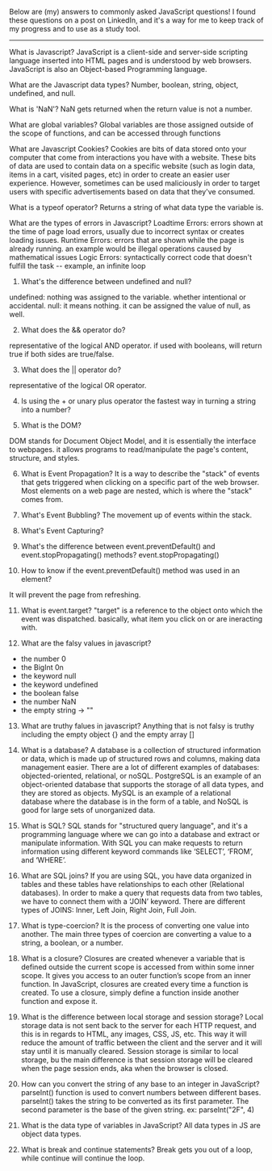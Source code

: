 Below are (my) answers to commonly asked JavaScript questions! I found these questions on a post on LinkedIn, and it's a way for me to keep track of my progress and to use as a study tool. 

---------------------------------------------------------------
What is Javascript?
JavaScript is a client-side and server-side scripting language inserted into HTML pages and is understood by web browsers. JavaScript is also an Object-based Programming language.

What are the Javascript data types?
Number, boolean, string, object, undefined, and null.

What is 'NaN'?
NaN gets returned when the return value is not a number. 

What are global variables?
Global variables are those assigned outside of the scope of functions, and can be accessed through functions 

What are Javascript Cookies?
Cookies are bits of data stored onto your computer that come from interactions you have with a website. These bits of data are used to contain data on a specific website (such as login data, items in a cart, visited pages, etc) in order to create an easier user experience. However, sometimes can be used maliciously in order to target users with specific advertisements based on data that they've consumed. 

What is a typeof operator?
Returns a string of what data type the variable is. 

What are the types of errors in Javascript?
Loadtime Errors: errors shown at the time of page load errors, usually due to incorrect syntax or creates loading issues.
Runtime Errors: errors that are shown while the page is already running. an example would be illegal operations caused by mathematical issues
Logic Errors: syntactically correct code that doesn't fulfill the task -- example, an infinite loop 

1. What's the difference between undefined and null?

undefined: nothing was assigned to the variable. whether intentional or accidental. 
null: it means nothing. it can be assigned the value of null, as well. 

2. What does the && operator do?

representative of the logical AND operator. if used with booleans, will return true if both sides are true/false. 


3. What does the || operator do?

representative of the logical OR operator.

4. Is using the + or unary plus operator the fastest way in turning a string into a number?


5. What is the DOM?

DOM stands for Document Object Model, and it is essentially the interface to webpages. it allows programs to read/manipulate the page's content, structure, and styles.


6. What is Event Propagation? 
It is a way to describe the "stack" of events that gets triggered when clicking on a specific part of the web browser. Most elements on a web page are nested, which is where the "stack" comes from. 

7. What's Event Bubbling?
The movement up of events within the stack.


8. What's Event Capturing?


9. What's the difference between event.preventDefault() and event.stopPropagating() methods?
event.stopPropagating() 

10. How to know if the event.preventDefault() method was used in an element?

It will prevent the page from refreshing.

11. What is event.target? 
"target" is a reference to the object onto which the event was dispatched. basically, what item you click on or are ineracting with. 

12. What are the falsy values in javascript?
- the number 0 
- the BigInt 0n 
- the keyword null
- the keyword undefined 
- the boolean false
- the number NaN
- the empty string -> ""

13. What are truthy falues in javascript?
Anything that is not falsy is truthy including the empty object {} and the empty array []

14. What is a database?
A database is a collection of structured information or data, which is made up of structured rows and columns, making data management easier. There are a lot of different examples of databases: objected-oriented, relational, or noSQL. PostgreSQL is an example of an object-oriented database that supports the storage of all data types, and they are stored as objects. MySQL is an example of a relational database where the database is in the form of a table, and NoSQL is good for large sets of unorganized data. 

15. What is SQL?
SQL stands for "structured query language", and it's a programming language where we can go into a database and extract or manipulate information. With SQL you can make requests to return information using different keyword commands like ‘SELECT’, ‘FROM’, and ‘WHERE’.

16. What are SQL joins?
If you are using SQL, you have data organized in tables and these tables have relationships to each other (Relational databases). In order to make a query that requests data from two tables, we have to connect them with a ‘JOIN’ keyword. There are different types of JOINS: Inner, Left Join, Right Join, Full Join.

17. What is type-coercion?
It is the process of converting one value into another. The main three types of coercion are converting a value to a string, a boolean, or a number.

18. What is a closure?
Closures are created whenever a variable that is defined outside the current scope is accessed from within some inner scope. It gives you access to an outer function’s scope from an inner function. In JavaScript, closures are created every time a function is created. To use a closure, simply define a function inside another function and expose it.

19. What is the difference between local storage and session storage?
Local storage data is not sent back to the server for each HTTP request, and this is in regards to HTML, any images, CSS, JS, etc. This way it will reduce the amount of traffic between the client and the server and it will stay until it is manually cleared. 
Session storage is similar to local storage, bu the main difference is that session storage will be cleared when the page session ends, aka when the browser is closed. 

20. How can you convert the string of any base to an integer in JavaScript?
parseInt() function is used to convert numbers between different bases. parseInt() takes the string to be converted as its first parameter. The second parameter is the base of the given string.
ex: parseInt("2F", 4)

21. What is the data type of variables in JavaScript?
All data types in JS are object data types. 

22. What is break and continue statements?
Break gets you out of a loop, while continue will continue the loop. 

